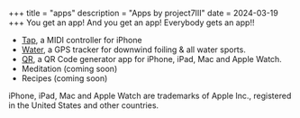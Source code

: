 +++
title = "apps"
description = "Apps by project7III"
date = 2024-03-19
+++
You get an app! And you get an app! Everybody gets an app!!

- [Tap](/tap), a MIDI controller for iPhone
- [Water](/water), a GPS tracker for downwind foiling & all water sports.
- [QR](/qr), a QR Code generator app for iPhone, iPad, Mac and Apple Watch.
- Meditation (coming soon)
- Recipes (coming soon)



<div class="footnote-definition"><p>iPhone, iPad, Mac and Apple Watch are trademarks of Apple Inc., registered in the United States and other countries.</p></div>